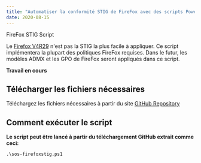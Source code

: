 ```yaml
---
title: "Automatiser la conformité STIG de FireFox avec des scripts PowerShell"
date: 2020-08-15
---
```


FireFox STIG Script

Le [Firefox V4R29](https://dl.dod.cyber.mil/wp-content/uploads/stigs/zip/U_MOZ_FireFox_V4R29_STIG.zip) n'est pas la STIG la plus facile à appliquer.
Ce script implémentera la plupart des politiques FireFox requises. Dans le futur, les modèles ADMX et les GPO de FireFox seront appliqués dans ce script.

**Travail en cours**

## Télécharger les fichiers nécessaires

Téléchargez les fichiers nécessaires à partir du site [GitHub Repository](https://github.com/simeononsecurity/FireFox-STIG-Script)

## Comment exécuter le script


**Le script peut être lancé à partir du téléchargement GitHub extrait comme ceci:**
```
.\sos-firefoxstig.ps1
```